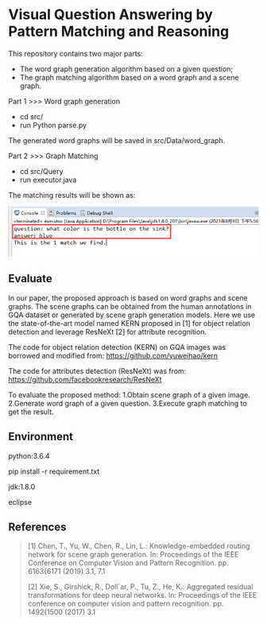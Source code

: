 # Visual Question Answering by Pattern Matching and Reasoning

This repository contains two major parts:
- The word graph generation algorithm based on a given question;  
- The graph matching algorithm based on a word graph and a scene graph.


Part 1 >>> Word graph generation

- cd src/
- run Python parse.py

The generated word graphs will be saved in src/Data/word_graph.

Part 2 >>> Graph Matching

- cd src/Query
- run executor.java

The matching results will be shown as:  

![img.png](img.png)

## Evaluate
In our paper, the proposed approach is based on word graphs and scene graphs. The scene graphs can be obtained from the human annotations in GQA dataset or generated by scene graph generation models. Here we use the state-of-the-art model named KERN proposed in [1] for object relation detection and leverage ResNeXt [2] for attribute recognition.

The code for object relation detection (KERN) on GQA images was borrowed and modified from:
https://github.com/yuweihao/kern

The code for attributes detection (ResNeXt) was from:
https://github.com/facebookresearch/ResNeXt

To evaluate the proposed method:
1.Obtain scene graph of a given image.
2.Generate word graph of a given question.
3.Execute graph matching to get the result.


## Environment
python:3.6.4  

pip install -r requirement.txt  

jdk:1.8.0  

eclipse

## References
> [1] Chen, T., Yu, W., Chen, R., Lin, L.: Knowledge-embedded routing network for scene graph generation. In: Proceedings of the IEEE Conference on Computer Vision and Pattern Recognition. pp. 6163{6171 (2019) 3.1, 7.1  
> 
> [2] Xie, S., Girshick, R., Doll´ar, P., Tu, Z., He, K.: Aggregated residual transformations for deep neural networks. In: Proceedings of the IEEE conference on computer vision and pattern recognition. pp. 1492{1500 (2017) 3.1
